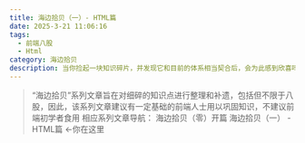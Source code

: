 ```yaml
---
title: 海边拾贝（一）- HTML篇
date: 2025-3-21 11:06:16
tags: 
  - 前端八股
  - Html
category: 海边拾贝 
description: 当你捡起一块知识碎片，并发现它和目前的体系相当契合后，会为此感到欣喜吗
---
```


>“海边拾贝”系列文章旨在对细碎的知识点进行整理和补遗，包括但不限于八股，因此，该系列文章建议有一定基础的前端人士用以巩固知识，不建议前端初学者食用
> 相应系列文章导航：
> 海边拾贝（零）开篇
> 海边拾贝（一） - HTML篇  <-你在这里

